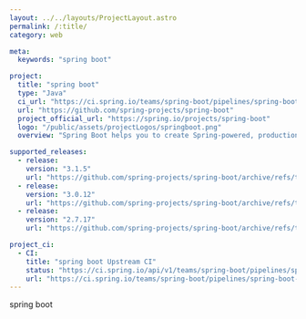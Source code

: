 ```yaml
---
layout: ../../layouts/ProjectLayout.astro
permalink: /:title/
category: web

meta:
  keywords: "spring boot"

project:
  title: "spring boot"
  type: "Java"
  ci_url: "https://ci.spring.io/teams/spring-boot/pipelines/spring-boot-3.2.x?groups=Build"
  url: "https://github.com/spring-projects/spring-boot"
  project_official_url: "https://spring.io/projects/spring-boot"
  logo: "/public/assets/projectLogos/springboot.png"
  overview: "Spring Boot helps you to create Spring-powered, production-grade applications and services with absolute minimum fuss. It takes an opinionated view of the Spring platform so that new and existing users can quickly get to the bits they need."

supported_releases:
  - release:
    version: "3.1.5"
    url: "https://github.com/spring-projects/spring-boot/archive/refs/tags/v3.1.5.tar.gz"
  - release:
    version: "3.0.12"
    url: "https://github.com/spring-projects/spring-boot/archive/refs/tags/v3.0.12.tar.gz"
  - release:
    version: "2.7.17"
    url: "https://github.com/spring-projects/spring-boot/archive/refs/tags/v2.7.17.tar.gz"

project_ci:
  - CI:
    title: "spring boot Upstream CI"
    status: "https://ci.spring.io/api/v1/teams/spring-boot/pipelines/spring-boot-3.2.x/jobs/build/badge"
    url: "https://ci.spring.io/teams/spring-boot/pipelines/spring-boot-3.2.x?groups=Build"
---
```


<p>spring boot</p>
